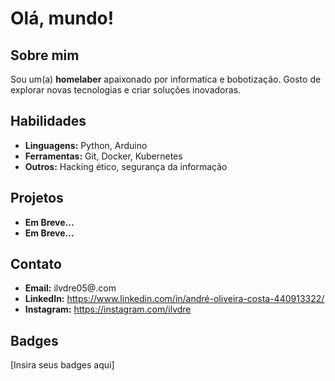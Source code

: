 #  Olá, mundo!

## Sobre mim
Sou um(a) **homelaber** apaixonado por informatica e bobotização. Gosto de explorar novas tecnologias e criar soluções inovadoras.

## Habilidades
* **Linguagens:** Python, Arduino
* **Ferramentas:** Git, Docker, Kubernetes
* **Outros:** Hacking ético, segurança da informação

## Projetos
* **Em Breve...** 
* **Em Breve...** 

## Contato
* **Email:** ilvdre05@.com
* **LinkedIn:** https://www.linkedin.com/in/andré-oliveira-costa-440913322/
* **Instagram:** https://instagram.com/ilvdre

## Badges
[Insira seus badges aqui]


